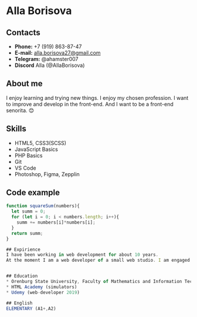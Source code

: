 # Alla Borisova

## Contacts
* **Phone:** +7 (919) 863-87-47
* **E-mail:** alla.borisova27@gmail.com
* **Telegram:** @ahamster007
* **Discord** Alla (@AllaBorisova)

## About me
I enjoy learning and trying new things. I enjoy my chosen profession.
I want to improve and develop in the front-end. Аnd I want to be a front-end senorita. :blush:

## Skills
* HTML5, CSS3(SCSS)
* JavaScript Basics
* PHP Basics
* Git
* VS Code
* Photoshop, Figma, Zepplin

## Code example
```javascript
function squareSum(numbers){
  let summ = 0;
  for (let i = 0; i < numbers.length; i++){
    summ += numbers[i]*numbers[i];
  }
  return summ;
}

## Expirience
I have been working in web development for about 10 years. 
At the moment I am a web developer of a small web studio. I am engaged in site layout and integration with cms.


## Education
* Orenburg State University, Faculty of Mathematics and Information Technologies, Applied Mathematics and Informatics
* HTML Academy (simulators)
* Udemy (web-developer 2019)

## English
ELEMENTARY (A1+,A2)